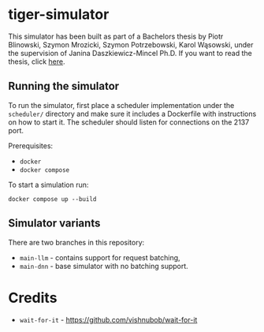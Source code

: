 # tiger-simulator

This simulator has been built as part of a Bachelors thesis by Piotr Blinowski,
Szymon Mrozicki, Szymon Potrzebowski, Karol Wąsowski, under the supervision of
Janina Daszkiewicz-Mincel Ph.D. If you want to read the thesis, click
[here](https://github.com/technical-tigers/tiger-thesis).

## Running the simulator

To run the simulator, first place a scheduler implementation under the
`scheduler/` directory and make sure it includes a Dockerfile with instructions
on how to start it. The scheduler should listen for connections on the 2137 port.

Prerequisites:
- `docker`
- `docker compose`

To start a simulation run:

```
docker compose up --build
```

## Simulator variants

There are two branches in this repository:
- `main-llm` - contains support for request batching,
- `main-dnn` - base simulator with no batching support.

# Credits

- `wait-for-it` - https://github.com/vishnubob/wait-for-it

